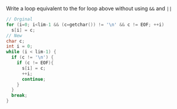 Write a loop equivalent to the for loop above without using `&&` and `||`

```c
// Orginal 
for (i=0; i<lim-1 && (c=getchar()) != '\n' && c != EOF; ++i) 
  s[i] = c;
// New
char c;
int i = 0;
while (i < lim-1) {
  if (c != '\n') {
    if (c != EOF){
      s[i] = c;
      ++i;
      continue;
    }
  } 
  break;
}